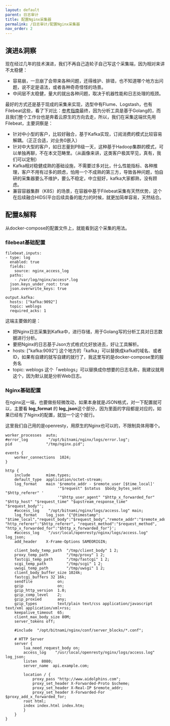 ```yaml
---
layout: default
parent: 日志审计
title: 配置Nginx采集器
permalink: /日志审计/配置Nginx采集器
nav_order: 2
---
```


## 演进&洞察

现在经过几年的技术演进，我们不再自己造轮子自己写这个采集端，因为相对来讲不太稳健：

- 容易崩，一旦崩了会带来各种问题，还得维护、排错，也不知道哪个地方出问题，说不定是语法，或者各种奇奇怪怪的场景。
- 中间层不太稳健，量大的就出各种问题，取决于机器性能和日志处理的瓶颈。

最好的方式还是基于现成的采集来实现，选型中有Flume、Logstash，也有Filebeat这些，看了下对比：[参考指南](https://blog.csdn.net/a934079371/article/details/107328732)最终，因为分析工具是基于Golang的，而且我们整个工作台也是奔着云原生的方向去走，所以，我们在采集这端优先用Filebeat，主要洞察是：

- 针对中小型的客户，比较好融合，基于Kafka实现，订阅消费的模式比较容易解耦。（正正合适，对业务0嵌入）
- 针对中大型的客户，如日志量到PB级一天，这种基于Hadoop集群的模式，可以单独再聊，不在本文范畴里。（从画像来讲，这类客户极其罕见，真有，我们可以定制）
- Kafka相对稳健成熟的基础设施，不需要过多对比，什么性能指标、各种推理，客户不用有过多的顾虑，怕用一个不成熟的第三方，导致各种问题，怕自研的采集器要么不维护，要么不稳定，中立挺好，kafka大家都熟，没有顾虑。
- 兼容容器集群（K8S）的场景，在容器中基于Filebeat采集有天然优势，这个在后续融合HIDS(平台后续具备的能力)的时候，就更加简单容易，天然结合。

## 配置&解释

从docker-compose的配置文件上，就能看到这个采集的用法。

### filebeat基础配置

```
filebeat.inputs:
- type: log
  enabled: true
  fields:
    source: nginx_access_log
  paths:
    - /var/log/nginx/access*.log
  json.keys_under_root: true
  json.overwrite_keys: true

output.kafka:
  hosts: ["kafka:9092"]
  topic: weblogs
  required_acks: 1
```

这端主要做的是：

- 把Nginx日志采集到Kafka中，进行存储，用于Golang写的分析工具对日志数据进行分析。
- 要把Nginx的日志基于Json方式格式化好放进去，好让工具解析。
- hosts: ["kafka:9092"] 这个地方的「kafka」可以替换成kafka的域名、或者ID，如果有自建的就写自建的就行了，我这里写的是docker-compose里的服务名
- topic: weblogs 这个「weblogs」可以替换成你想要的日志名称，我建议就用这个，因为默认就是分析Web日志。

### Nginx基础配置

在nginx这一端，也要做些轻微改动，如果本身就是JSON格式，对一下配置就可以，主要看 **log_format** 的 **log_json**这个部分，因为里面的字段都是对应的，如果已经有了Nginx的配置，就加一个这个就行。

这里我们自己用的是openresty，用原生的Nginx也可以的，不限制具体用哪个。

```
worker_processes  auto;
#error_log         "/opt/bitnami/nginx/logs/error.log";
pid               "/tmp/nginx.pid";

events {
    worker_connections  1024;
}

http {
    include       mime.types;
    default_type  application/octet-stream;
    log_format    main '$remote_addr - $remote_user [$time_local]'
                       '"$request" $status  $body_bytes_sent "$http_referer" '
                       '"$http_user_agent" "$http_x_forwarded_for" "$http_host" "$request_time" "$upstream_response_time" "$request_body"';
    #access_log    "/opt/bitnami/nginx/logs/access.log" main;
    log_format    log_json '{"@timestamp": "$time_local","request_body":"$request_body","remote_addr":"$remote_addr","http_host":"$http_host","request":"$request","status":"$status","body_bytes_sents":"$body_bytes_sent","req_time":"$request_time","http_user_agent":"$http_user_agent", "http_referer":"$http_referer", "request_method":"$request_method", "http_x_forwarded_for":"$http_x_forwarded_for"}';
    #access_log    "/usr/local/openresty/nginx/logs/access.log" log_json;
    add_header    X-Frame-Options SAMEORIGIN;

    client_body_temp_path  "/tmp/client_body" 1 2;
    proxy_temp_path        "/tmp/proxy" 1 2;
    fastcgi_temp_path      "/tmp/fastcgi" 1 2;
    scgi_temp_path         "/tmp/scgi" 1 2;
    uwsgi_temp_path        "/tmp/uwsgi" 1 2;
    client_body_buffer_size 1024k;
    fastcgi_buffers 32 16k;
    sendfile           on;
    gzip               on;
    gzip_http_version  1.0;
    gzip_comp_level    2;
    gzip_proxied       any;
    gzip_types         text/plain text/css application/javascript text/xml application/xml+rss;
    keepalive_timeout  65;
    client_max_body_size 80M;
    server_tokens off;

    #include  "/opt/bitnami/nginx/conf/server_blocks/*.conf";

    # HTTP Server
    server {
        lua_need_request_body on;
    	access_log    "/usr/local/openresty/nginx/logs/access.log" log_json;
        listen  8080;
        server_name  api.example.com;

        location / {
            proxy_pass "http://www.aidolphins.com";
            proxy_set_header X-Forwarded-Proto $scheme;
            proxy_set_header X-Real-IP $remote_addr;
            proxy_set_header X-Forwarded-For $proxy_add_x_forwarded_for;
	    root html;
	    index index.html index.htm;
        }
    }
}
```
